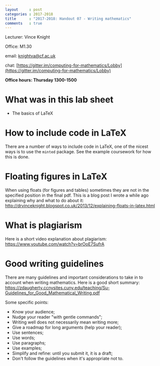 ```yaml
---
layout     : post
categories : 2017-2018
title      : "2017-2018: Handout 07 - Writing mathematics"
comments   : true
---
```


Lecturer: Vince Knight

Office: M1.30

email: knightva@cf.ac.uk

chat: [https://gitter.im/computing-for-mathematics/Lobby](https://gitter.im/computing-for-mathematics/Lobby)

**Office hours: Thursday 1300-1500**

# What was in this lab sheet

- The basics of LaTeX

# How to include code in LaTeX

There are a number of ways to include code in LaTeX, one of the nicest ways is
to use the `minted` package. See the example coursework for how this is done.

# Floating figures in LaTeX

When using floats (for figures and tables) sometimes they are not in the
specified position in the final pdf. This is a blog post I wrote a while ago
explaining why and what to do about it:
http://drvinceknight.blogspot.co.uk/2013/12/explaining-floats-in-latex.html

# What is plagiarism

Here is a short video explanation about plagiarism:
https://www.youtube.com/watch?v=brOoE7SufrA

# Good writing guidelines

There are many guidelines and important considerations to take in to account
when writing mathematics. Here is a good short summary:
https://zdaugherty.ccnysites.cuny.edu/teaching/Su-Guidelines_for_Good_Mathematical_Writing.pdf

Some specific points:

- Know your audience;
- Nudge your reader "with gentle commands";
- Writing well does not necessarily mean writing more;
- Give a roadmap for long arguments (help your reader);
- Use sentences;
- Use words;
- Use paragraphs;
- Use examples;
- Simplify and refine: until you submit it, it is a draft;
- Don't follow the guidelines when it's appropriate not to.
